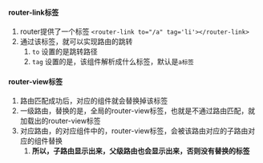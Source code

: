 

#### router-link标签
1. router提供了一个标签 `<router-link to="/a" tag='li'></router-link>`
2. 通过该标签，就可以实现路由的跳转
   1. `to` 设置的是跳转路径
   2. `tag` 设置的是，该组件解析成什么标签，默认是`a标签`


#### router-view标签
1. 路由匹配成功后，对应的组件就会替换掉该标签
2. 一级路由，替换的是，全局的router-view标签，也就是不通过路由匹配，就加载出的router-view标签
3. 对应路由，的对应组件中的，router-view标签，会被该路由对应的子路由对应的组件替换
   1. **所以，子路由显示出来，父级路由也会显示出来，否则没有替换的标签**




